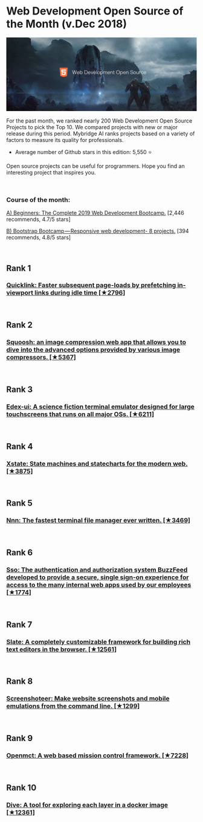 # Web Development Open Source of the Month (v.Dec 2018)

<img src="opensource-dec-webdev.png" width="800" alt="Mybridge"></a>

For the past month, we ranked nearly 200 Web Development Open Source Projects to pick the Top 10. 
We compared projects with new or major release during this period. Mybridge AI ranks projects based on a variety of factors to measure its quality for professionals.

* Average number of Github stars in this edition: 5,550 ⭐️

Open source projects can be useful for programmers. Hope you find an interesting project that inspires you.

<br>

### Course of the month:

[A) Beginners: The Complete 2019 Web Development Bootcamp.](http://bit.ly/2EryLv7) [2,446 recommends, 4.7/5 stars]

[B) Bootstrap Bootcamp — Responsive web development- 8 projects.](http://bit.ly/2Qy0LDJ) [394 recommends, 4.8/5 stars]

<br>

## Rank 1
### [Quicklink: Faster subsequent page-loads by prefetching in-viewport links during idle time [★2796]](https://github.com/GoogleChromeLabs/quicklink?utm_source=mybridge&utm_medium=blog&utm_campaign=read_more)


<br>

## Rank 2
### [Squoosh: an image compression web app that allows you to dive into the advanced options provided by various image compressors. [★5367]](https://github.com/GoogleChromeLabs/squoosh?utm_source=mybridge&utm_medium=blog&utm_campaign=read_more)


<br>

## Rank 3
### [Edex-ui: A science fiction terminal emulator designed for large touchscreens that runs on all major OSs. [★6211]](https://github.com/GitSquared/edex-ui?utm_source=mybridge&utm_medium=blog&utm_campaign=read_more)


<br>

## Rank 4
### [Xstate: State machines and statecharts for the modern web. [★3875]](https://github.com/davidkpiano/xstate?utm_source=mybridge&utm_medium=blog&utm_campaign=read_more)


<br>

## Rank 5
### [Nnn:  The fastest terminal file manager ever written. [★3469]](https://github.com/jarun/nnn?utm_source=mybridge&utm_medium=blog&utm_campaign=read_more)


<br>

## Rank 6
### [Sso: The authentication and authorization system BuzzFeed developed to provide a secure, single sign-on experience for access to the many internal web apps used by our employees [★1774]](https://github.com/buzzfeed/sso?utm_source=mybridge&utm_medium=blog&utm_campaign=read_more)


<br>

## Rank 7
### [Slate: A completely customizable framework for building rich text editors in the browser. [★12561]](https://github.com/ianstormtaylor/slate?utm_source=mybridge&utm_medium=blog&utm_campaign=read_more)


<br>

## Rank 8
### [Screenshoteer: Make website screenshots and mobile emulations from the command line. [★1299]](https://github.com/vladocar/screenshoteer?utm_source=mybridge&utm_medium=blog&utm_campaign=read_more)


<br>

## Rank 9
### [Openmct: A web based mission control framework. [★7228]](https://github.com/nasa/openmct?utm_source=mybridge&utm_medium=blog&utm_campaign=read_more)


<br>

## Rank 10
### [Dive: A tool for exploring each layer in a docker image [★12361]](https://github.com/wagoodman/dive?utm_source=mybridge&utm_medium=blog&utm_campaign=read_more)


                    
